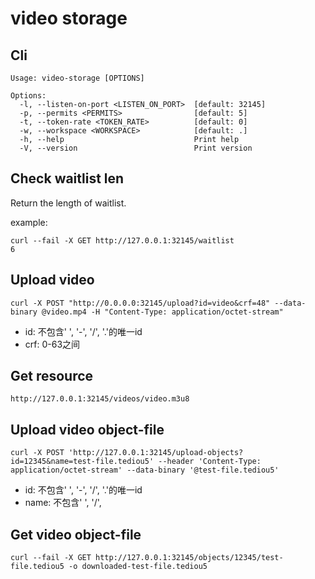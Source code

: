 # video storage

## Cli

```text
Usage: video-storage [OPTIONS]

Options:
  -l, --listen-on-port <LISTEN_ON_PORT>  [default: 32145]
  -p, --permits <PERMITS>                [default: 5]
  -t, --token-rate <TOKEN_RATE>          [default: 0]
  -w, --workspace <WORKSPACE>            [default: .]
  -h, --help                             Print help
  -V, --version                          Print version
```

## Check waitlist len

Return the length of waitlist.

example:

```shell
curl --fail -X GET http://127.0.0.1:32145/waitlist
6
```

## Upload video

```shell
curl -X POST "http://0.0.0.0:32145/upload?id=video&crf=48" --data-binary @video.mp4 -H "Content-Type: application/octet-stream"
```

- id: 不包含' ', '-', '/', '.'的唯一id
- crf: 0-63之间

## Get resource

```shell
http://127.0.0.1:32145/videos/video.m3u8
```

## Upload video object-file

```shell
curl -X POST 'http://127.0.0.1:32145/upload-objects?id=12345&name=test-file.tediou5' --header 'Content-Type: application/octet-stream' --data-binary '@test-file.tediou5'
```

- id: 不包含' ', '-', '/', '.'的唯一id
- name: 不包含' ', '/',

## Get video object-file

```shell
curl --fail -X GET http://127.0.0.1:32145/objects/12345/test-file.tediou5 -o downloaded-test-file.tediou5
```
